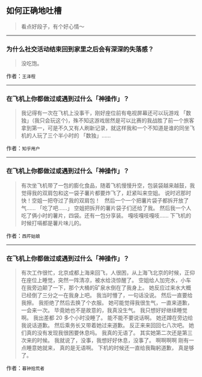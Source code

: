 ## 如何正确地吐槽

> 看点好段子，有个好心情～


 
---

### 为什么社交活动结束回到家里之后会有深深的失落感？

> 没吃饱。


作者：`王泽程`

---

### 在飞机上你都做过或遇到过什么「神操作」？

> 我记得有一次在飞机上没事干，刚好座位前有电视屏幕还可以玩游戏 「数独」（我只会玩这个)，殊不知这游戏居然是可以比赛的我战胜了前一个旅客拿到第一，可是不久又有人刷新记录，就这样我和一个不知道是谁的同坐飞机的人玩了三个半小时的 「数独」……


作者：`知乎用户`

---

### 在飞机上你都做过或遇到过什么「神操作」？

> 有次坐飞机带了一包的膨化食品，随着飞机慢慢升空，包装袋越来越鼓，我觉得我的双肩包和这一袋子薯片都要炸飞了，赶紧叫来空姐。
> 说时迟那时快！空姐一把夺过了我的双肩包！
>  
> 然后一个一个把薯片袋子都拆开放了气……
> 「吃了吧……」
> 空姐把拆开的薯片袋子们还给了我。
> 然后我一个人吃了俩小时的薯片，四袋。还有一包分享装。
> 嘎吱嘎吱嘎吱……
> 下飞机的时候打嗝都是薯片味儿的。


作者：`西芹姑娘`

---

### 在飞机上你都做过或遇到过什么「神操作」？

> 有次工作很忙，北京成都上海来回飞，人很困，从上海飞北京的时候，正仰在座位上睡觉，突然一阵清凉，被水给浇惊醒了。
> 空姐给人加完水，小车在我旁边颠了一下，那个大桶的矿泉水倒在了我身上。
> 她反应过来水大概已经倒了三分之一在我身上吧。
> 我当时懵了，一句话没说。
> 然后一直要给我擦。
> 我拒绝了然后去换了个衣服。
> 她可能觉得我很生气，一直来道歉，一会来一次。
> 毕竟她也不是故意的，我真没生气。
> 我只想好好继续睡觉啊。
> 我出差都 20 多个小时没睡了。
> 能不能不要说话啊。
> 她还蹲在旁边给我说话道歉。
> 然后乘务长又带着她过来道歉。
> 反正来来回回七八次吧。
> 她们真的没有发现我很困要休息吗。
> 我真的无语了。
> 其实她第二次还是第三次来的时候。
> 我就说了，没事，我想好好休息，没事了。
> 啊啊啊啊
> 刚有一点睡意她就来，
> 真的是无语啊。
> 下机的时候还一直给我鞠躬道歉，
> 真是够了。


作者：`暮钟拾荒者`